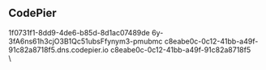 ## CodePier

1f0731f1-8dd9-4de6-b85d-8d1ac07489de
6y-3fA6ns61h3cjO3B1Qc51ubsFfynym3-pmubmc
c8eabe0c-0c12-41bb-a49f-91c82a8718f5.dns.codepier.io
c8eabe0c-0c12-41bb-a49f-91c82a8718f5
\
\

